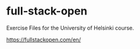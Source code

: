 # full-stack-open

Exercise Files for the University of Helsinki course.

https://fullstackopen.com/en/